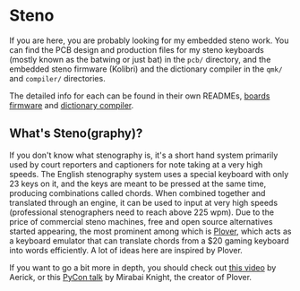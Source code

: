 # Steno

If you are here, you are probably looking for my embedded steno work. You can find the PCB design and production files for my steno keyboards (mostly known as the batwing or just bat) in the `pcb/` directory, and the embedded steno firmware (Kolibri) and the dictionary compiler in the `qmk/` and `compiler/` directories.

The detailed info for each can be found in their own READMEs, [boards](pcb/README.md) [firmware](qmk/README.md) and [dictionary compiler](compiler/README.md).

## What's Steno(graphy)?

If you don't know what stenography is, it's a short hand system primarily used by court reporters and captioners for note taking at a very high speeds. The English stenography system uses a special keyboard with only 23 keys on it, and the keys are meant to be pressed at the same time, producing combinations called chords. When combined together and translated through an engine, it can be used to input at very high speeds (professional stenographers need to reach above 225 wpm). Due to the price of commercial steno machines, free and open source alternatives started appearing, the most prominent among which is [Plover](https://github.com/openstenoproject/plover), which acts as a keyboard emulator that can translate chords from a \$20 gaming keyboard into words efficiently. A lot of ideas here are inspired by Plover.

If you want to go a bit more in depth, you should check out [this video](https://www.youtube.com/watch?v=JsRTTD9k2ME) by Aerick, or this [PyCon talk](https://www.youtube.com/watch?v=Wpv-Qb-dB6g) by Mirabai Knight, the creator of Plover.
